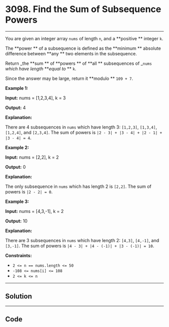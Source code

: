 # 3098. Find the Sum of Subsequence Powers

---

You are given an integer array `nums` of length `n`, and a **positive ** integer `k`.

The **power ** of a subsequence is defined as the **minimum ** absolute difference between **any ** two elements in the subsequence.

Return _the **sum ** of **powers ** of **all ** subsequences of _`nums` _which have length_ **_equal to_ ** `k`.

Since the answer may be large, return it **modulo ** `109 + 7`.

 

**Example 1:**

**Input:** nums = [1,2,3,4], k = 3

**Output:** 4

**Explanation:**

There are 4 subsequences in `nums` which have length 3: `[1,2,3]`, `[1,3,4]`, `[1,2,4]`, and `[2,3,4]`. The sum of powers is `|2 - 3| + |3 - 4| + |2 - 1| + |3 - 4| = 4`.

**Example 2:**

**Input:** nums = [2,2], k = 2

**Output:** 0

**Explanation:**

The only subsequence in `nums` which has length 2 is `[2,2]`. The sum of powers is `|2 - 2| = 0`.

**Example 3:**

**Input:** nums = [4,3,-1], k = 2

**Output:** 10

**Explanation:**

There are 3 subsequences in `nums` which have length 2: `[4,3]`, `[4,-1]`, and `[3,-1]`. The sum of powers is `|4 - 3| + |4 - (-1)| + |3 - (-1)| = 10`.

 

**Constraints:**

  * `2 <= n == nums.length <= 50`
  * `-108 <= nums[i] <= 108 `
  * `2 <= k <= n`

---

## Solution



---

## Code
```python


```